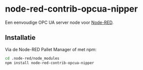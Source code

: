 # node-red-contrib-opcua-nipper

Een eenvoudige OPC UA server node voor [Node-RED](https://nodered.org).

## Installatie

Via de Node-RED Pallet Manager of met npm:

```bash
cd .node-red/node_modules
npm install node-red-contrib-opcua-nipper
